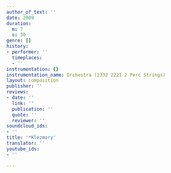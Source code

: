 ```yaml
---
author_of_text: ''
date: 2009
duration:
  m: 7
  s: 30
genre: []
history:
- performer: ''
  timeplaces:
  - ''
instrumentation: {}
instrumentation_name: Orchestra (2332 2221 2 Perc Strings)
layout: composition
publisher: ''
reviews:
- date: ''
  link: ''
  publication: ''
  quote: ''
  reviewer: ''
soundcloud_ids:
- ''
title: '*Klezmory'
translator: ''
youtube_ids:
- ''

---
```

